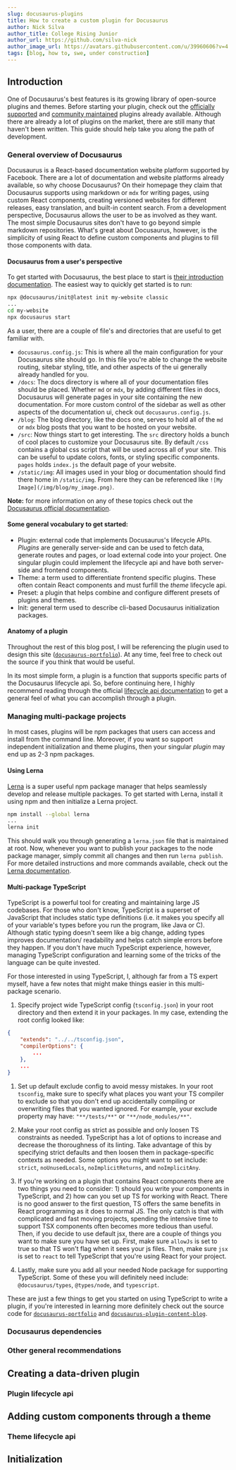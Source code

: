 ```yaml
---
slug: docusaurus-plugins
title: How to create a custom plugin for Docusaurus
author: Nick Silva
author_title: College Rising Junior
author_url: https://github.com/silva-nick
author_image_url: https://avatars.githubusercontent.com/u/39960606?v=4
tags: [blog, how to, swe, under construction]
---
```


## Introduction

One of Docusaurus's best features is its growing library of open-source plugins and themes. Before starting your plugin, check out the [officially supported](https://docusaurus.io/docs/next/api/plugins) and [community maintained](https://docusaurus.io/community/resources#community-plugins) plugins already available. Although there are already a lot of plugins on the market, there are still many that haven't been written. This guide should help take you along the path of development.

### General overview of Docusaurus

Docusaurus is a React-based documentation website platform supported by Facebook. There are a lot of documentation and website platforms already available, so why choose Docusaurus? On their homepage they claim that Docusaurus supports using markdown or `mdx` for writing pages, using custom React components, creating versioned websites for different releases, easy translation, and built-in content search. From a development perspective, Docusaurus allows the user to be as involved as they want. The most simple Docusaurus sites don't have to go beyond simple markdown repositories. What's great about Docusaurus, however, is the simplicity of using React to define custom components and plugins to fill those components with data.

<!--truncate-->

#### Docusaurus from a user's perspective

To get started with Docusaurus, the best place to start is [their introduction documentation](https://docusaurus.io/docs/next). The easiest way to quickly get started is to run:

```bash
npx @docusaurus/init@latest init my-website classic
...
cd my-website
npx docusaurus start
```

As a user, there are a couple of file's and directories that are useful to get familiar with.

- `docusaurus.config.js`: This is where all the main configuration for your Docusaurus site should go. In this file you're able to change the website routing, sitebar styling, title, and other aspects of the ui generally already handled for you.
- `/docs`: The docs directory is where all of your documentation files should be placed. Whether `md` or `mdx`, by adding different files in docs, Docusaurus will generate pages in your site containing the new documentation. For more custom control of the sidebar as well as other aspects of the documentation ui, check out `docusaurus.config.js`.
- `/blog`: The blog directory, like the docs one, serves to hold all of the `md` or `mdx` blog posts that you want to be hosted on your website.
- `/src`: Now things start to get interesting. The `src` directory holds a bunch of cool places to customize your Docusaurus site. By default `/css` contains a global css script that will be used across all of your site. This can be useful to update colors, fonts, or styling specific components. `pages` holds `index.js` the default page of your website.
- `/static/img`: All images used in your blog or documentation should find there home in `/static/img`. From here they can be referenced like `![My Image](/img/blog/my_image.png)`.

**Note:** for more information on any of these topics check out the [Docusaurus official documentation](https://docusaurus.io/docs/next/creating-pages).

#### Some general vocabulary to get started:

- Plugin: external code that implements Docusaurus's lifecycle APIs. _Plugins_ are generally server-side and can be used to fetch data, generate routes and pages, or load external code into your project. One singular plugin could implement the lifecycle api and have both server-side and frontend components.
- Theme: a term used to differentiate frontend specific plugins. These often contain React components and must furfill the _theme_ lifecycle api.
- Preset: a plugin that helps combine and configure different presets of plugins and themes.
- Init: general term used to describe cli-based Docusaurus initialization packages.

#### Anatomy of a plugin

Throughout the rest of this blog post, I will be referencing the plugin used to design this site ([`docusaurus-portfolio`](https://github.com/silva-nick/docusaurus-portfolio)). At any time, feel free to check out the source if you think that would be useful.

In its most simple form, a plugin is a function that supports specific parts of the Docusaurus lifecycle api. So, before continuing here, I highly recommend reading through the official [lifecycle api documentation](https://docusaurus.io/docs/next/lifecycle-apis) to get a general feel of what you can accomplish through a plugin.

### Managing multi-package projects

In most cases, plugins will be npm packages that users can access and install from the command line. Moreover, if you want so support independent initialization and theme plugins, then your singular _plugin_ may end up as 2-3 npm packages.

#### Using Lerna

[Lerna](https://lerna.js.org/) is a super useful npm package manager that helps seamlessly develop and release multiple packages. To get started with Lerna, install it using npm and then initialize a Lerna project.

```bash
npm install --global lerna
...
lerna init
```

This should walk you through generating a `lerna.json` file that is maintained at root. Now, whenever you want to publish your packages to the node package manager, simply commit all changes and then run `lerna publish`. For more detailed instructions and more commands available, check out the [Lerna documentation](https://lerna.js.org/).

#### Multi-package TypeScript

TypeScript is a powerful tool for creating and maintaining large JS codebases. For those who don't know, TypeScript is a superset of JavaScript that includes static type definitions (i.e. it makes you specify all of your variable's types before you run the program, like Java or C). Although static typing doesn't seem like a big change, adding types improves documentation/ readability and helps catch simple errors before they happen. If you don't have much TypeScript experience, however, managing TypeScript configuration and learning some of the tricks of the language can be quite invested.

For those interested in using TypeScript, I, although far from a TS expert myself, have a few notes that might make things easier in this multi-package scenario.

1. Specify project wide TypeScript config (`tsconfig.json`) in your root directory and then extend it in your packages. In my case, extending the root config looked like:

```json
{
    "extends": "../../tsconfig.json",
    "compilerOptions": {
        ...
    },
    ...
}
```

1. Set up default exclude config to avoid messy mistakes. In your root `tsconfig`, make sure to specify what places you want your TS compiler to exclude so that you don't end up accidentally compiling or overwriting files that you wanted ignored. For example, your exclude property may have: `"**/tests/**"` or `"**/node_modules/**"`.

1. Make your root config as strict as possible and only loosen TS constraints as needed. TypeScript has a lot of options to increase and decrease the thoroughness of its linting. Take advantage of this by specifying strict defaults and then loosen them in package-specific contexts as needed. Some options you might want to set include: `strict`, `noUnusedLocals`, `noImplicitReturns`, and `noImplicitAny`.

1. If you're working on a plugin that contains React components there are two things you need to consider: 1) should you write your components in TypeScript, and 2) how can you set up TS for working with React. There is no good answer to the first question, TS offers the same benefits in React programming as it does to normal JS. The only catch is that with complicated and fast moving projects, spending the intensive time to support TSX components often becomes more tedious than useful. Then, if you decide to use default jsx, there are a couple of things you want to make sure you have set up. First, make sure `allowJs` is set to true so that TS won't flag when it sees your js files. Then, make sure `jsx` is set to `react` to tell TypeScript that you're using React for your project.

1. Lastly, make sure you add all your needed Node package for supporting TypeScript. Some of these you will definitely need include: `@docusaurus/types`, `@types/node`, and `typescript`.

These are just a few things to get you started on using TypeScript to write a plugin, if you're interested in learning more definitely check out the source code for [`docusaurus-portfolio`]() and [`docusaurus-plugin-content-blog`](https://github.com/facebook/docusaurus/tree/master/packages/docusaurus-plugin-content-blog).

### Docusaurus dependencies

### Other general recommendations

## Creating a data-driven plugin

### Plugin lifecycle api

## Adding custom components through a theme

### Theme lifecycle api

## Initialization

###
